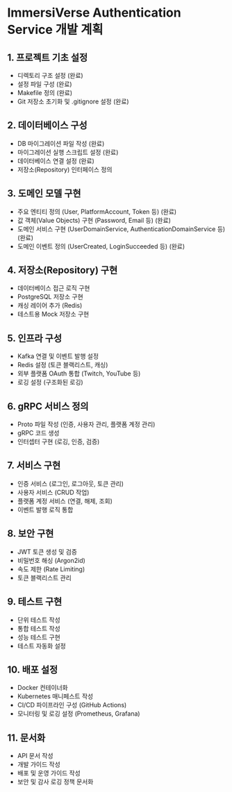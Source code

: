 # ImmersiVerse Authentication Service 개발 계획

## 1. 프로젝트 기초 설정
- 디렉토리 구조 설정 (완료)
- 설정 파일 구성 (완료)
- Makefile 정의 (완료)
- Git 저장소 초기화 및 .gitignore 설정 (완료)

## 2. 데이터베이스 구성
- DB 마이그레이션 파일 작성 (완료)
- 마이그레이션 실행 스크립트 설정 (완료)
- 데이터베이스 연결 설정 (완료)
- 저장소(Repository) 인터페이스 정의

## 3. 도메인 모델 구현
- 주요 엔티티 정의 (User, PlatformAccount, Token 등) (완료)
- 값 객체(Value Objects) 구현 (Password, Email 등) (완료)
- 도메인 서비스 구현 (UserDomainService, AuthenticationDomainService 등) (완료)
- 도메인 이벤트 정의 (UserCreated, LoginSucceeded 등) (완료)

## 4. 저장소(Repository) 구현
- 데이터베이스 접근 로직 구현
- PostgreSQL 저장소 구현
- 캐싱 레이어 추가 (Redis)
- 테스트용 Mock 저장소 구현

## 5. 인프라 구성
- Kafka 연결 및 이벤트 발행 설정
- Redis 설정 (토큰 블랙리스트, 캐싱)
- 외부 플랫폼 OAuth 통합 (Twitch, YouTube 등)
- 로깅 설정 (구조화된 로깅)

## 6. gRPC 서비스 정의
- Proto 파일 작성 (인증, 사용자 관리, 플랫폼 계정 관리)
- gRPC 코드 생성
- 인터셉터 구현 (로깅, 인증, 검증)

## 7. 서비스 구현
- 인증 서비스 (로그인, 로그아웃, 토큰 관리)
- 사용자 서비스 (CRUD 작업)
- 플랫폼 계정 서비스 (연결, 해제, 조회)
- 이벤트 발행 로직 통합

## 8. 보안 구현
- JWT 토큰 생성 및 검증
- 비밀번호 해싱 (Argon2id)
- 속도 제한 (Rate Limiting)
- 토큰 블랙리스트 관리

## 9. 테스트 구현
- 단위 테스트 작성
- 통합 테스트 작성
- 성능 테스트 구현
- 테스트 자동화 설정

## 10. 배포 설정
- Docker 컨테이너화
- Kubernetes 매니페스트 작성
- CI/CD 파이프라인 구성 (GitHub Actions)
- 모니터링 및 로깅 설정 (Prometheus, Grafana)

## 11. 문서화
- API 문서 작성
- 개발 가이드 작성
- 배포 및 운영 가이드 작성
- 보안 및 감사 로깅 정책 문서화